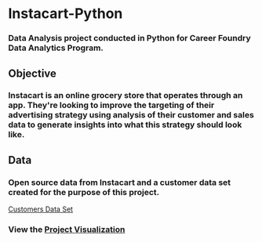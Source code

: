 # Instacart-Python
### Data Analysis project conducted in Python for Career Foundry Data Analytics Program.

## Objective

### Instacart is an online grocery store that operates through an app. They're looking to improve the targeting of their advertising strategy using analysis of their customer and sales data to generate insights into what this strategy should look like.

## Data

### Open source data from Instacart and a customer data set created for the purpose of this project.
[Customers Data Set](https://s3.amazonaws.com/coach-courses-us/public/courses/data-immersion/A4/A4_Data_Assets/customers.zip)

### View the [Project Visualization](https://public.tableau.com/views/InstacartDataAnalysis_16822852496460/InstacartDataAnalysis?:language=en-US&:display_count=n&:origin=viz_share_link)
